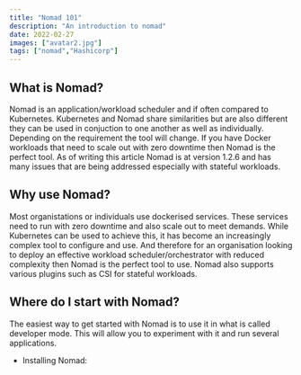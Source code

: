 ```yaml
---
title: "Nomad 101"
description: "An introduction to nomad"
date: 2022-02-27
images: ["avatar2.jpg"]
tags: ["nomad","Hashicorp"]
---
```


## What is Nomad?

Nomad is an application/workload scheduler and if often compared to Kubernetes. Kubernetes and Nomad share similarities but are also different they can be used in conjuction to one another as well as individually. Depending on the requirement the tool will change. If you have Docker workloads that need to scale out with zero downtime then Nomad is the perfect tool. As of writing this article Nomad is at version 1.2.6 and has many issues that are being addressed especially with stateful workloads.

## Why use Nomad?

Most organistations or individuals use dockerised services. These services need to run with zero downtime and also scale out to meet demands. While Kubernetes can be used to achieve this, it has become an increasingly complex tool to configure and use. And therefore for an organisation looking to deploy an effective workload scheduler/orchestrator with reduced complexity then Nomad is the perfect tool to use. Nomad also supports various plugins such as CSI for stateful workloads.


## Where do I start with Nomad?

The easiest way to get started with Nomad is to use it in what is called developer mode. This will allow you to experiment with it and run several applications.

* Installing Nomad:
